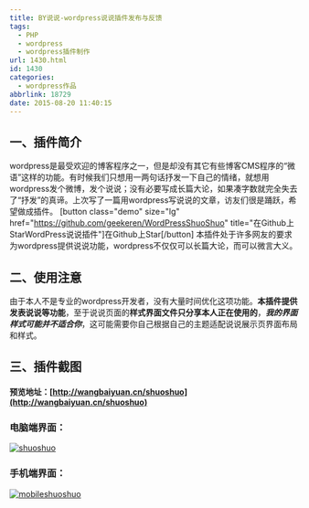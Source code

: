```yaml
---
title: BY说说-wordpress说说插件发布与反馈
tags:
  - PHP
  - wordpress
  - wordpress插件制作
url: 1430.html
id: 1430
categories:
  - wordpress作品
abbrlink: 18729
date: 2015-08-20 11:40:15
---
```


一、插件简介
------

wordpress是最受欢迎的博客程序之一，但是却没有其它有些博客CMS程序的“微语”这样的功能。有时候我们只想用一两句话抒发一下自己的情绪，就想用wordpress发个微博，发个说说；没有必要写成长篇大论，如果凑字数就完全失去了“抒发”的真谛。上次写了一篇用wordpress写说说的文章，访友们很是踊跃，希望做成插件。 \[button class="demo" size="lg" href="https://github.com/geekeren/WordPressShuoShuo" title="在Github上StarWordPress说说插件"\]在Github上Star\[/button\] 本插件处于许多网友的要求为wordpress提供说说功能，wordpress不仅仅可以长篇大论，而可以微言大义。

二、使用注意
------

由于本人不是专业的wordpress开发者，没有大量时间优化这项功能。**本插件提供发表说说等功能**，至于说说页面的**样式界面文件只分享本人正在使用的**，_**我的界面样式可能并不适合你**_，这可能需要你自己根据自己的主题适配说说展示页界面布局和样式。

三、插件截图
------

#### 预览地址：[http://wangbaiyuan.cn/shuoshuo](http://wangbaiyuan.cn/shuoshuo)

### 电脑端界面：

[![shuoshuo](http://wangbaiyuan.cn/wp-content/uploads/2015/08/shuoshuo.jpg)](http://wangbaiyuan.cn/wp-content/uploads/2015/08/shuoshuo.jpg)

### 手机端界面：

[![mobileshuoshuo](http://wangbaiyuan.cn/wp-content/uploads/2015/08/mobileshuoshuo.jpg)](http://wangbaiyuan.cn/wp-content/uploads/2015/08/mobileshuoshuo.jpg)